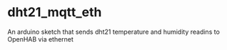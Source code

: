 # dht21_mqtt_eth
An arduino sketch that sends dht21 temperature and humidity readins to OpenHAB via ethernet
